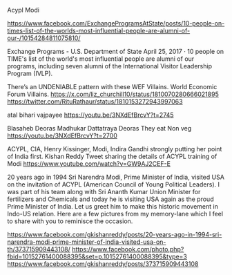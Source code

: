 

Acypl Modi

https://www.facebook.com/ExchangeProgramsAtState/posts/10-people-on-times-list-of-the-worlds-most-influential-people-are-alumni-of-our-/10154284811075810/

Exchange Programs - U.S. Department of State 
April 25, 2017  · 
10 people on TIME's list of the world's most influential people are alumni of our programs, including seven alumni of the International Visitor Leadership Program (IVLP). 

There’s an UNDENIABLE pattern with these WEF Villains.
World Economic Forum Villains. 
https://x.com/liz_churchill10/status/1810070280666021895
https://twitter.com/RituRathaur/status/1810153272943997063


atal bihari vajpayee
https://youtu.be/3NXdEfBrcvY?t=2745


Blasaheb Deoras
Madhukar Dattatraya Deoras
They eat Non veg 
https://youtu.be/3NXdEfBrcvY?t=2700


ACYPL, CIA, Henry Kissinger, Modi, Indira Gandhi strongly putting her point of India first.
Kishan Reddy Tweet sharing the details of ACYPL training of Modi
https://www.youtube.com/watch?v=GW9AJ2CEF-E

20 years ago in 1994 Sri Narendra Modi, Prime Minister of India, visited USA on the invitation of ACYPL (American Council of Young Political Leaders).
I was part of his team along with Sri Ananth Kumar Union Minister for fertilizers and Chemicals and today he is visiting USA again as the proud Prime Minister of India. 
Let us greet him to make this historic movement in Indo-US relation. 
Here are a few pictures from my memory-lane which I feel to share with you to reminisce the occasion.

https://www.facebook.com/gkishanreddy/posts/20-years-ago-in-1994-sri-narendra-modi-prime-minister-of-india-visited-usa-on-th/373715909443108/
https://www.facebook.com/photo.php?fbid=10152761400088395&set=p.10152761400088395&type=3
https://www.facebook.com/gkishanreddy/posts/373715909443108




